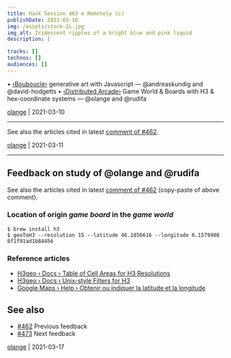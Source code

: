 ```yaml
---
title: Hack Session 463 ✼ Remotely (c)
publishDate: 2021-03-10
img: /assets/stock-1L.jpg
img_alt: Iridescent ripples of a bright blue and pink liquid
description: |

tracks: []
technos: []
audiences: []
---
```


• [‹Bouboucle›](http://bouboucle.com) generative art with Javascript — @andreaskundig and @david-hodgetts 
• [‹Distributed Arcade›](https://github.com/olange/arcade) Game World & Boards with H3 & hex-coordinate systems — @olange and @rudifa

[olange](https://github.com/olange) | 2021-03-10

<hr/>

See also the articles cited in latest [comment of #462](https://github.com/gongfuio/sessions/issues/462#issuecomment-796625433).

[olange](https://github.com/olange) | 2021-03-11

<hr/>

## Feedback on study of @olange and @rudifa

See also the articles cited in latest [comment of #462](https://github.com/gongfuio/sessions/issues/462#issuecomment-796625433) (copy-paste of above comment).

### Location of origin _game board_ in the _game world_

```
$ brew install h3
$ geoToH3 --resolution 15 --latitude 46.1856616 --longitude 6.1579908
8f1f91ad1b84456
```

### Reference articles

* [H3geo › Docs › Table of Cell Areas for H3 Resolutions](https://h3geo.org/docs/core-library/restable)
* [H3geo › Docs › Unix-style Filters for H3](https://h3geo.org/docs/core-library/filters)
* [Google Maps › Help › Obtenir ou indiquer la latitude et la longitude](https://support.google.com/maps/answer/18539)

## See also

* [#462](https://github.com/gongfuio/sessions/issues/462#issuecomment-796625433) Previous feedback
* [#473](https://github.com/gongfuio/sessions/issues/473#issuecomment-853287830) Next feedback

[olange](https://github.com/olange) | 2021-03-17


